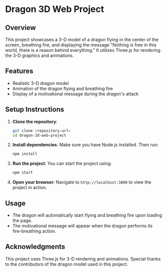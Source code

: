 # Dragon 3D Web Project

## Overview
This project showcases a 3-D model of a dragon flying in the center of the screen, breathing fire, and displaying the message "Nothing is free in this world, there is a reason behind everything." It utilizes Three.js for rendering the 3-D graphics and animations.

## Features
- Realistic 3-D dragon model
- Animation of the dragon flying and breathing fire
- Display of a motivational message during the dragon's attack

## Setup Instructions
1. **Clone the repository**:
   ```bash
   git clone <repository-url>
   cd dragon-3d-web-project
   ```

2. **Install dependencies**:
   Make sure you have Node.js installed. Then run:
   ```bash
   npm install
   ```

3. **Run the project**:
   You can start the project using:
   ```bash
   npm start
   ```

4. **Open your browser**:
   Navigate to `http://localhost:3000` to view the project in action.

## Usage
- The dragon will automatically start flying and breathing fire upon loading the page.
- The motivational message will appear when the dragon performs its fire-breathing action.

## Acknowledgments
This project uses Three.js for 3-D rendering and animations. Special thanks to the contributors of the dragon model used in this project.